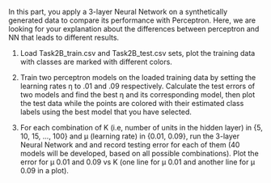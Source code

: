 In this part, you apply a 3-layer Neural Network on a synthetically generated data to compare its performance with Perceptron. Here, we are looking for your explanation about the differences between perceptron and NN that leads to different results.

1. Load Task2B_train.csv and Task2B_test.csv sets, plot the training data with classes are marked with different colors.

2. Train two perceptron models on the loaded training data by setting the learning rates η to .01 and .09 respectively. Calculate the test errors of two models and find the best η and its corresponding model, then plot the test data while the points are colored with their estimated class labels using the best model that you have selected.

3. For each combination of K (i.e, number of units in the hidden layer) in {5, 10, 15, ..., 100} and μ (learning rate) in {0.01, 0.09}, run the 3-layer Neural Network and and record testing error for each of them (40 models will be developed, based on all possible combinations). Plot the error for μ 0.01 and 0.09 vs K (one line for μ 0.01 and another line for μ 0.09 in a plot).
